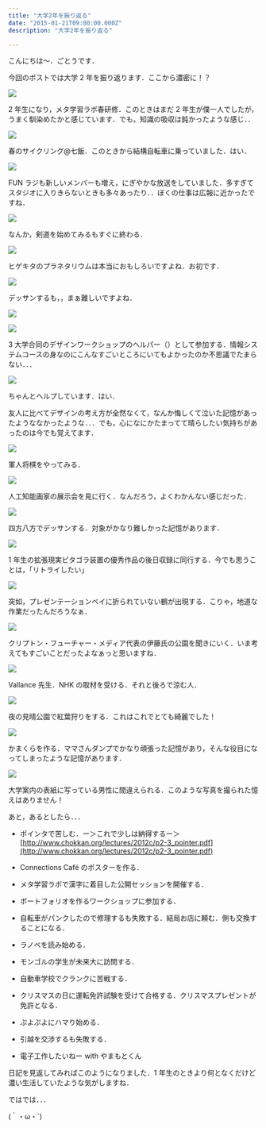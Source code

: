 ```yaml
---
title: "大学2年を振り返る"
date: "2015-01-21T09:00:00.000Z"
description: "大学2年を振り返る"

---
```


こんにちは〜．ごとうです．

今回のポストでは大学 2 年を振り返ります．ここから濃密に！？

![](https://cdn-images-1.medium.com/max/2000/0*qCSoCIiK7vVOMc9w.jpg)

2 年生になり，メタ学習ラボ春研修．このときはまだ 2 年生が僕一人でしたが，うまく馴染めたかと感じています．でも，知識の吸収は鈍かったような感じ．．

![](https://cdn-images-1.medium.com/max/2000/0*gxLOtTb7_jphU5d3.jpg)

春のサイクリング@七飯．このときから結構自転車に乗っていました．はい．

![](https://cdn-images-1.medium.com/max/2000/0*_5yoKtcToSRqBwfk.jpg)

FUN ラジも新しいメンバーも増え，にぎやかな放送をしていました．多すぎてスタジオに入りきらないときも多々あったり．．ぼくの仕事は広報に近かったですね．

![](https://cdn-images-1.medium.com/max/2000/0*gSd1qBM69Tx4drFS.jpg)

なんか，剣道を始めてみるもすぐに終わる．

![](https://cdn-images-1.medium.com/max/2000/0*JomDUCvaWQrvS-3Q.jpg)

ヒゲキタのプラネタリウムは本当におもしろいですよね．お初です．

![](https://cdn-images-1.medium.com/max/2000/0*1COgi4hX2RQ6whhD.jpg)

デッサンするも，，まぁ難しいですよね．

![](https://cdn-images-1.medium.com/max/2000/0*fde18YMpJZql-Zzb.jpg)

![](https://cdn-images-1.medium.com/max/2000/0*a_031_eY2N8W_I4Z.jpg)

3 大学合同のデザインワークショップのヘルパー（）として参加する．情報システムコースの身なのにこんなすごいところにいてもよかったのか不思議でたまらない．．．

![](https://cdn-images-1.medium.com/max/2000/0*xIluf0P1s9xC0MfW.jpg)

ちゃんとヘルプしています．はい．

友人に比べてデザインの考え方が全然なくて，なんか悔しくて泣いた記憶があったようななかったような．．．でも，心になにかたまってて晴らしたい気持ちがあったのは今でも覚えてます．

![](https://cdn-images-1.medium.com/max/2000/0*codWBoaLjNeQtACp.jpg)

軍人将棋をやってみる．

![](https://cdn-images-1.medium.com/max/2000/0*tJxHw_AWOojgiTu1.jpg)

人工知能画家の展示会を見に行く．なんだろう，よくわかんない感じだった．

![](https://cdn-images-1.medium.com/max/2000/0*HnNpbCnVZhJEnIHX.jpg)

四方八方でデッサンする．対象がかなり難しかった記憶があります．

![](https://cdn-images-1.medium.com/max/2000/0*yqfgko6TpfjXTQ_Z.jpg)

1 年生の拡張現実ピタゴラ装置の優秀作品の後日収録に同行する．今でも思うことは，「リトライしたい」

![](https://cdn-images-1.medium.com/max/2000/0*N1_Ollbawyu4wB0r.jpg)

突如，プレゼンテーションベイに折られていない鶴が出現する．こりゃ，地道な作業だったんだろうなぁ．

![](https://cdn-images-1.medium.com/max/2000/0*fa6Pi5RZOJ5mE_W3.jpg)

クリプトン・フューチャー・メディア代表の伊藤氏の公園を聞きにいく．いま考えてもすごいことだったよなぁっと思いますね．

![](https://cdn-images-1.medium.com/max/2000/0*aaBLlTRLRP1ZtSjG.jpg)

Vallance 先生．NHK の取材を受ける．それと後ろで涼む人．

![](https://cdn-images-1.medium.com/max/2000/0*xlHzKmuYVDH8G9hs.jpg)

夜の見晴公園で紅葉狩りをする．これはこれでとても綺麗でした！

![](https://cdn-images-1.medium.com/max/2000/0*NdFs4KRbgadTZNhO.jpg)

かまくらを作る．ママさんダンプでかなり頑張った記憶があり，そんな役目になってしまったような記憶があります．

![](https://cdn-images-1.medium.com/max/2000/0*duFULABKArL0GYiG.jpg)

大学案内の表紙に写っている男性に間違えられる．このような写真を撮られた憶えはありません！

あと，あるとしたら．．．

- ポインタで苦しむ．ー＞これで少しは納得するー＞ [http://www.chokkan.org/lectures/2012c/p2-3_pointer.pdf](http://www.chokkan.org/lectures/2012c/p2-3_pointer.pdf)

- Connections Café のポスターを作る．

- メタ学習ラボで漢字に着目した公開セッションを開催する．

- ポートフォリオを作るワークショップに参加する．

- 自転車がパンクしたので修理するも失敗する．結局お店に頼む．側も交換することになる．

- ラノベを読み始める．

- モンゴルの学生が未来大に訪問する．

- 自動車学校でクランクに苦戦する．

- クリスマスの日に運転免許試験を受けて合格する．クリスマスプレゼントが免許となる．

- ぷよぷよにハマり始める．

- 引越を交渉するも失敗する．

- 電子工作したいねー with やまもとくん

日記を見返してみればこのようになりました．1 年生のときより何となくだけど濃い生活していたような気がしますね．

ではでは．．．

(｀・ω・´)

